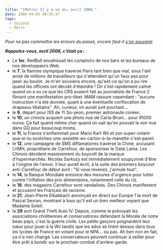 ```yaml
---
title: "[Rétro] Il y a un an… avril 2008."
date: 2009-04-01 09:55:57
tags:
  - Société
  - Rétro
---
```


_Pour ne pas commettre les erreurs du passé, encore faut-il [s'en souvenir](/?s=[R%C3%A9tro])._

_**Rappelez-vous, avril 2008, c'était ça&nbsp;:**_

*   Le **1er**, RedBull envahissait les comptoirs de nos bars et les bureaux de nos développeurs Web.
*   le **7**, la flamme olympique traverse Paris tant bien que mal, sous l'œil avisé de millions de travailleurs qui n'attendent qu'un faux pas pour jaser au boulot. Je m'en souviens encore, qu'est-ce qu'on a pu rire quand les officiels ont décidé d'éteindre&nbsp;! On s'est rapidement calmé quand on a vu ce que les CRS avaient fait au journaliste de France 2 filmant une manifestation pro-tibet. MAM rassure cependant&nbsp;: "aucune instruction n'a été donnée, quant à une éventuelle confiscation de drapeaux tibétains". Ah, curieux, on aurait juré pourtant…
*   le **9**, départ pour ISS de Yi So-yeon, premier astronaute coréen.
*   le **10**, un chinois acquiert une photo nue de Carla-Bruni… pour 91000 euros. Ça fait quand même cher quand on sait qu'on pouvait la voir nue dans GQ pour beaucoup moins.
*   le **11**, la France s'enflammait pour Mario Kart Wii et son super-volant-que-si-tu-scotches-une-assiette-en-carton-à-ta-manette-c'est-pareil.
*   le **12**, une campagne de SMS diffamatoires traverse la Chine, accusant LVMH, propriétaire de Carrefour, de sponsoriser le Dalai Lama. Les Chinois décident massivement du boycott de la marque d'hypermarchés. Nicolas Sarkozy est immédiatement soupçonné d'être à l'origine de l'envoi. Il leur aurait écrit, à la suite des premiers boycoot anti-Carrefour de début avril&nbsp;: "Si vous revenez, j'annule tout".
*   le **14**, la Banque Mondiale annonce des mesures d'urgence pour lutter contre l'inflation des prix alimentaires, notamment celle du riz.
*   le **19**, des magasins Carrefour sont vandalisés. Des Chinois manifestent et accusent les Français de racisme.
*   le **21**, Jean-Pierre Elkabbach annonçait en direct sur Europe 1 la mort de Pascal Sevran, montrant à tous qu'il est un bien meilleur voyant que Madame Soleil.
*   le **29** sort Grand Theft Auto IV. Depuis, comme le prévoyait les associations chrétiennes et conservatrices défendant la Morale de notre beau pays, c'est la guerre civile. Les petits garçons poignardent leur sœur pour jouer à la Wii tandis que les ados se tirent dessus dans tous les lycées de France en votant pour le NPA… ou pas. Ah ben non en fait, ça n'a rien changé. Les conservateurs peuvent continuer à veiller pour être prêt à bondir sur le prochain combat d'arrière-garde.